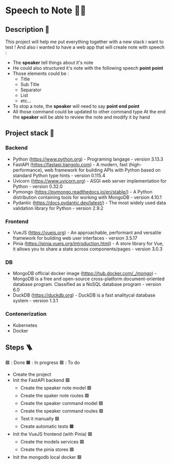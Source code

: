 # Speech to Note 💬📝

## Description 📒
This project will help me put everything together with a new stack i want to test ! And also i wanted to have a web app that will create note with speech :
* The __speaker__ tell things about it's note
* He could also structured it's note with the following speech __point <element> point__
* Those elements could be :
  * Title
  * Sub Title
  * Separator
  * List
  * etc...
* To stop a note, the __speaker__ will need to say __point end point__
* All those command could be updated to other command type
At the end the __speaker__ will be able to review the note and modify it by hand

## Project stack 🎯
### Backend
* Python (https://www.python.org) - Programing langage - version 3.13.3
* FastAPI (https://fastapi.tiangolo.com) - A modern, fast (high-performance), web framework for building APIs with Python based on standard Python type hints - version 0.115.4
* Uvicorn (https://www.uvicorn.org) - ASGI web server implementation for Python - version 0.32.0
* Pymongo (https://pymongo.readthedocs.io/en/stable/) - A Python distribution containing tools for working with MongoDB - version 4.10.1
* Pydantic (https://docs.pydantic.dev/latest/) - The most widely used data validation library for Python - version 2.9.2

### Frontend
* VueJS (https://vuejs.org) - An approachable, performant and versatile framework for building web user interfaces - version 3.5.17
* Pinia (https://pinia.vuejs.org/introduction.html) - A store library for Vue, it allows you to share a state across components/pages - version 3.0.3

### DB
* MongoDB official docker image (https://hub.docker.com/_/mongo) - MongoDB is a free and open-source cross-platform document-oriented database⁠ program. Classified as a NoSQL⁠ database program - version 6.0
* DuckDB (https://duckdb.org) - DuckDB is a fast analitycal database system - version 1.3.1

### Contenerization
* Kubernetes
* Docker

## Steps 🪜
🟩 : Done 🟧 : In progress 🟪 : To do

* Create the project
* Init the FastAPI backend 🟩
  * Create the speaker note model 🟩
  * Create the spaker note routes 🟩
  * Create the speaker command model 🟩
  * Create the speaker command routes 🟩
  * Test it manually 🟩
  * Create automatic tests 🟧
* Init the VueJS frontend (with Pinia) 🟩
  * Create the models services 🟪
  * Create the pinia stores 🟪
* Init the mongodb local docker 🟩
